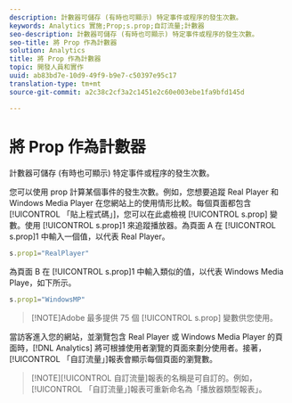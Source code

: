 ```yaml
---
description: 計數器可儲存 (有時也可顯示) 特定事件或程序的發生次數。
keywords: Analytics 實施;Prop;s.prop;自訂流量;計數器
seo-description: 計數器可儲存 (有時也可顯示) 特定事件或程序的發生次數。
seo-title: 將 Prop 作為計數器
solution: Analytics
title: 將 Prop 作為計數器
topic: 開發人員和實作
uuid: ab83bd7e-10d9-49f9-b9e7-c50397e95c17
translation-type: tm+mt
source-git-commit: a2c38c2cf3a2c1451e2c60e003ebe1fa9bfd145d

---
```



# 將 Prop 作為計數器

計數器可儲存 (有時也可顯示) 特定事件或程序的發生次數。

您可以使用 prop 計算某個事件的發生次數。例如，您想要追蹤 Real Player 和 Windows Media Player 在您網站上的使用情形比較。每個頁面都包含[!UICONTROL 「貼上程式碼」]，您可以在此處檢視 [!UICONTROL s.prop] 變數。使用 [!UICONTROL s.prop]1 來追蹤播放器。為頁面 A 在 [!UICONTROL s.prop]1 中輸入一個值，以代表 Real Player。

```js
s.prop1="RealPlayer"
```

為頁面 B 在 [!UICONTROL s.prop]1 中輸入類似的值，以代表 Windows Media Playe，如下所示。

```js
s.prop1="WindowsMP"
```

> [!NOTE]Adobe 最多提供 75 個 [!UICONTROL s.prop] 變數供您使用。

當訪客進入您的網站，並瀏覽包含 Real Player 或 Windows Media Player 的頁面時，[!DNL Analytics] 將可根據使用者瀏覽的頁面來劃分使用者。接著，[!UICONTROL 「自訂流量」]報表會顯示每個頁面的瀏覽數。

> [!NOTE][!UICONTROL 自訂流量]報表的名稱是可自訂的。例如，[!UICONTROL 「自訂流量」]報表可重新命名為「播放器類型報表」。

